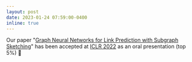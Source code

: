```yaml
---
layout: post
date: 2023-01-24 07:59:00-0400
inline: true
---
```


Our paper "[Graph Neural Networks for Link Prediction with Subgraph Sketching](https://arxiv.org/abs/2111.12128)" has been accepted at [ICLR 2022](https://iclr.cc/Conferences/2022) as an oral presentation (top 5%) 🎉
